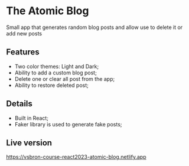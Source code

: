 # The Atomic Blog

Small app that generates random blog posts and allow use to delete it or add new posts

## Features

- Two color themes: Light and Dark;
- Ability to add a custom blog post;
- Delete one or clear all post from the app;
- Ability to restore deleted post;

## Details

- Built in React;
- Faker library is used to generate fake posts;

## Live version

https://vsbron-course-react2023-atomic-blog.netlify.app
